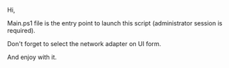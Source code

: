 Hi,

Main.ps1 file is the entry point to launch this script (administrator session is required).

Don't forget to select the network adapter on UI form.

And enjoy with it.
